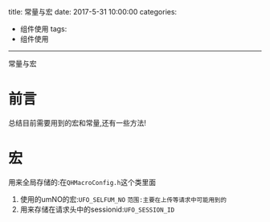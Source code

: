 title: 常量与宏
date: 2017-5-31 10:00:00
categories: 
- 组件使用
tags: 
- 组件使用

---

常量与宏

# 前言

总结目前需要用到的宏和常量,还有一些方法!
 
# 宏

用来全局存储的:在`QHMacroConfig.h`这个类里面


1. 使用的umNO的宏:`UFO_SELFUM_NO`
    `范围:主要在上传等请求中可能用到的`
2. 用来存储在请求头中的sessionid:`UFO_SESSION_ID`
 
 
 
 ```
 
 
 ```


